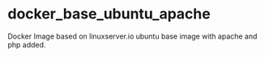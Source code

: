 # docker_base_ubuntu_apache
Docker Image based on linuxserver.io ubuntu base image with apache and php added. 
